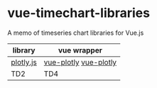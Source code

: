 # vue-timechart-libraries
A memo of timeseries chart libraries for Vue.js

| library | vue wrapper |
----|---- 
| [plotly.js](https://github.com/plotly/plotly.js) | [vue-plotly](https://github.com/David-Desmaisons/vue-plotly) [vue-plotly](https://github.com/statnett/vue-plotly) |
| TD2 | TD4 |
